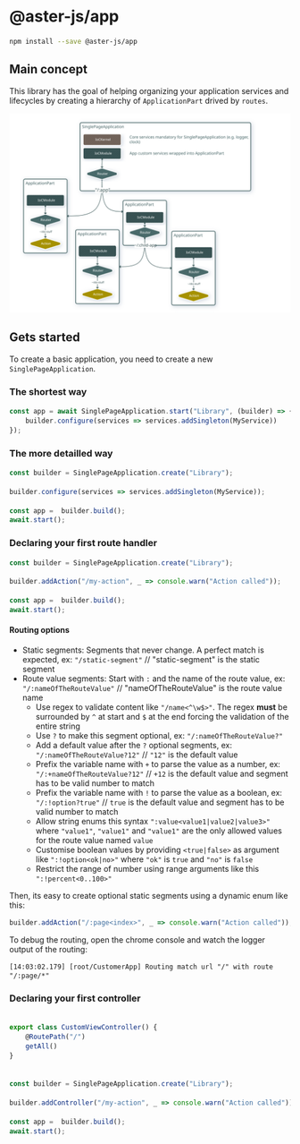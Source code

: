 # @aster-js/app

```bash
npm install --save @aster-js/app
```

## Main concept

This library has the goal of helping organizing your application services and lifecycles by creating a hierarchy of `ApplicationPart` drived by `routes`.

![Alt text](./doc/application-part-routing.svg)

## Gets started

To create a basic application, you need to create a new `SinglePageApplication`.

### The shortest way
```ts
const app = await SinglePageApplication.start("Library", (builder) => {
    builder.configure(services => services.addSingleton(MyService))
});
```

### The more detailled way
```ts
const builder = SinglePageApplication.create("Library");

builder.configure(services => services.addSingleton(MyService));

const app =  builder.build();
await.start();
```

### Declaring your first route handler
```ts
const builder = SinglePageApplication.create("Library");

builder.addAction("/my-action", _ => console.warn("Action called"));

const app =  builder.build();
await.start();
```

#### Routing options

- Static segments: Segments that never change. A perfect match is expected, ex: `"/static-segment"` // "static-segment" is the static segment
- Route value segments: Start with `:` and the name of the route value, ex: `"/:nameOfTheRouteValue"` // "nameOfTheRouteValue" is the route value name
    - Use regex to validate content like `"/name<^\w$>"`. The regex **must** be surrounded by `^` at start and `$` at the end forcing the validation of the entire string
    - Use `?` to make this segment optional, ex: `"/:nameOfTheRouteValue?"`
    - Add a default value after the `?` optional segments, ex: `"/:nameOfTheRouteValue?12"` // `"12"` is the default value
    - Prefix the variable name with `+` to parse the value as a number, ex: `"/:+nameOfTheRouteValue?12"` // `+12` is the default value and segment has to be valid number to match
    - Prefix the variable name with `!` to parse the value as a boolean, ex: `"/:!option?true"` // `true` is the default value and segment has to be valid number to match
    - Allow string enums this syntax `":value<value1|value2|value3>"` where `"value1"`, `"value1"` and `"value1"` are the only allowed values for the route value named `value`
    - Customise boolean values by providing `<true|false>` as argument like `":!option<ok|no>"` where `"ok"` is `true` and `"no"` is `false`
    - Restrict the range of number using range arguments like this `":!percent<0..100>"`

Then, its easy to create optional static segments using a dynamic enum like this:
```ts
builder.addAction("/:page<index>", _ => console.warn("Action called"));
```

To debug the routing, open the chrome console and watch the logger output of the routing:
```log
[14:03:02.179] [root/CustomerApp] Routing match url "/" with route "/:page/*"
```

### Declaring your first controller
```ts

export class CustomViewController() {
    @RoutePath("/")
    getAll()
}


const builder = SinglePageApplication.create("Library");

builder.addController("/my-action", _ => console.warn("Action called"));

const app =  builder.build();
await.start();
```
